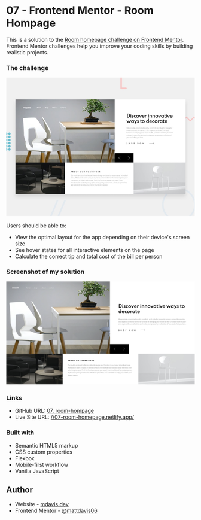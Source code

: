 # 07 - Frontend Mentor - Room Hompage

This is a solution to the [Room homepage challenge on Frontend Mentor](https://www.frontendmentor.io/challenges/room-homepage-BtdBY_ENq). Frontend Mentor challenges help you improve your coding skills by building realistic projects.

### The challenge

![Design preview for the Tip calculator app coding challenge](./design/desktop-preview.jpg)

Users should be able to:

- View the optimal layout for the app depending on their device's screen size
- See hover states for all interactive elements on the page
- Calculate the correct tip and total cost of the bill per person

### Screenshot of my solution

![](./screenshot.jpg)

### Links

- GitHub URL: [07. room-hompage](https://github.com/mattdavis06/Frontend-Mentor-Projects/tree/main/07.%20room-homepage)
- Live Site URL: [//07-room-homepage.netlify.app/](https://07-room-homepage.netlify.app/)

### Built with

- Semantic HTML5 markup
- CSS custom properties
- Flexbox
- Mobile-first workflow
- Vanilla JavaScript

## Author

- Website - [mdavis.dev](https://www.mdavis.dev)
- Frontend Mentor - [@mattdavis06](https://www.frontendmentor.io/profile/mattdavis06)
